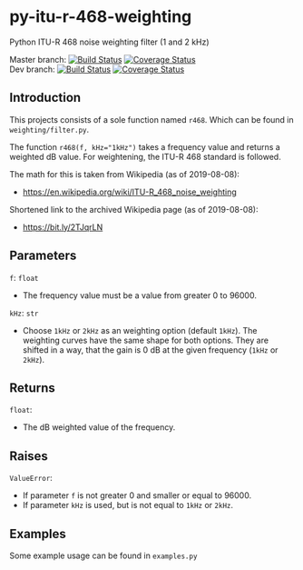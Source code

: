 # py-itu-r-468-weighting

Python ITU-R 468 noise weighting filter (1 and 2 kHz)

Master branch: [![Build Status](https://travis-ci.com/cinelexi/py-itu-r-468-weighting.svg?branch=master)](https://travis-ci.com/cinelexi/py-itu-r-468-weighting?branch=master) [![Coverage Status](https://coveralls.io/repos/github/cinelexi/py-itu-r-468-weighting/badge.svg?branch=master)](https://coveralls.io/github/cinelexi/py-itu-r-468-weighting?branch=master) \
Dev branch: [![Build Status](https://travis-ci.com/cinelexi/py-itu-r-468-weighting.svg?branch=dev)](https://travis-ci.com/cinelexi/py-itu-r-468-weighting?branch=dev) [![Coverage Status](https://coveralls.io/repos/github/cinelexi/py-itu-r-468-weighting/badge.svg?branch=dev)](https://coveralls.io/github/cinelexi/py-itu-r-468-weighting?branch=dev)

## Introduction

This projects consists of a sole function named `r468`. Which can be found in `weighting/filter.py`.

The function `r468(f, kHz="1kHz")` takes a frequency value and returns a weighted dB value. For weightening, the ITU-R 468 standard is followed.

The math for this is taken from Wikipedia (as of 2019-08-08):

- https://en.wikipedia.org/wiki/ITU-R_468_noise_weighting

Shortened link to the archived Wikipedia page (as of 2019-08-08):

- https://bit.ly/2TJqrLN

## Parameters

`f`: `float`

- The frequency value must be a value from greater 0 to 96000.

`kHz`: `str`

- Choose `1kHz` or `2kHz` as an weighting option (default `1kHz`). The weighting curves have the same shape for both options. They are shifted in a way, that the gain is 0 dB at the given frequency (`1kHz` or `2kHz`).

## Returns

`float`:

- The dB weighted value of the frequency.

## Raises

`ValueError`:

- If parameter `f` is not greater 0 and smaller or equal to 96000.
- If parameter `kHz` is used, but is not equal to `1kHz` or `2kHz`.

## Examples

Some example usage can be found in `examples.py`
